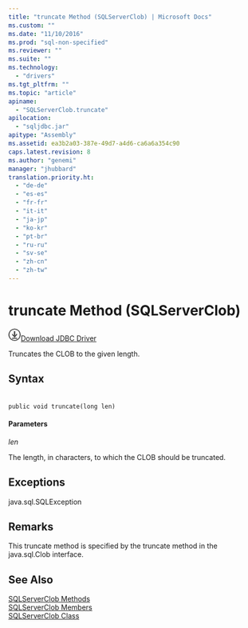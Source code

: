 ```yaml
---
title: "truncate Method (SQLServerClob) | Microsoft Docs"
ms.custom: ""
ms.date: "11/10/2016"
ms.prod: "sql-non-specified"
ms.reviewer: ""
ms.suite: ""
ms.technology: 
  - "drivers"
ms.tgt_pltfrm: ""
ms.topic: "article"
apiname: 
  - "SQLServerClob.truncate"
apilocation: 
  - "sqljdbc.jar"
apitype: "Assembly"
ms.assetid: ea3b2a03-387e-49d7-a4d6-ca6a6a354c90
caps.latest.revision: 8
ms.author: "genemi"
manager: "jhubbard"
translation.priority.ht: 
  - "de-de"
  - "es-es"
  - "fr-fr"
  - "it-it"
  - "ja-jp"
  - "ko-kr"
  - "pt-br"
  - "ru-ru"
  - "sv-se"
  - "zh-cn"
  - "zh-tw"
---
```

# truncate Method (SQLServerClob)
![Download](../../../ssdt/media/download.png)[Download JDBC Driver](http://go.microsoft.com/fwlink/?LinkId=245496)

  Truncates the CLOB to the given length.  
  
## Syntax  
  
```  
  
public void truncate(long len)  
```  
  
#### Parameters  
 *len*  
  
 The length, in characters, to which the CLOB should be truncated.  
  
## Exceptions  
 java.sql.SQLException  
  
## Remarks  
 This truncate method is specified by the truncate method in the java.sql.Clob interface.  
  
## See Also  
 [SQLServerClob Methods](../../../connect/jdbc/reference/sqlserverclob-methods.md)   
 [SQLServerClob Members](../../../connect/jdbc/reference/sqlserverclob-members.md)   
 [SQLServerClob Class](../../../connect/jdbc/reference/sqlserverclob-class.md)  
  
  